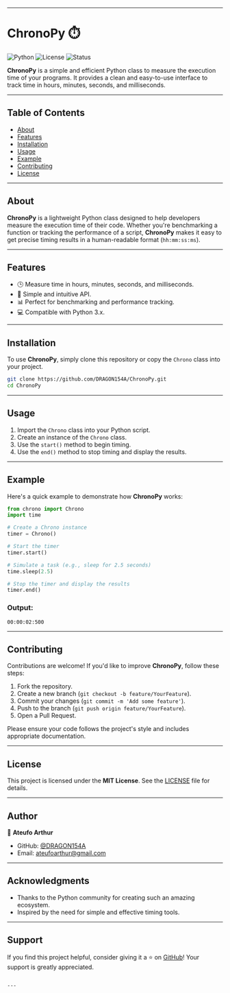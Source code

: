 
---

# ChronoPy ⏱️

![Python](https://img.shields.io/badge/Python-3.x-blue?logo=python&logoColor=white)
![License](https://img.shields.io/badge/License-MIT-green)
![Status](https://img.shields.io/badge/Status-Stable-brightgreen)
<br>

**ChronoPy** is a simple and efficient Python class to measure the execution time of your programs. It provides a clean and easy-to-use interface to track time in hours, minutes, seconds, and milliseconds.

---

## Table of Contents
- [About](#about)
- [Features](#features)
- [Installation](#installation)
- [Usage](#usage)
- [Example](#example)
- [Contributing](#contributing)
- [License](#license)

---

## About
**ChronoPy** is a lightweight Python class designed to help developers measure the execution time of their code. Whether you're benchmarking a function or tracking the performance of a script, **ChronoPy** makes it easy to get precise timing results in a human-readable format (`hh:mm:ss:ms`).

---

## Features
- 🕒 Measure time in hours, minutes, seconds, and milliseconds.
- 🚀 Simple and intuitive API.
- 📊 Perfect for benchmarking and performance tracking.
- 💻 Compatible with Python 3.x.

---

## Installation
To use **ChronoPy**, simply clone this repository or copy the `Chrono` class into your project.

```bash
git clone https://github.com/DRAGON154A/ChronoPy.git
cd ChronoPy
```


---

## Usage
1. Import the `Chrono` class into your Python script.
2. Create an instance of the `Chrono` class.
3. Use the `start()` method to begin timing.
4. Use the `end()` method to stop timing and display the results.

---

## Example
Here's a quick example to demonstrate how **ChronoPy** works:

```python
from chrono import Chrono
import time

# Create a Chrono instance
timer = Chrono()

# Start the timer
timer.start()

# Simulate a task (e.g., sleep for 2.5 seconds)
time.sleep(2.5)

# Stop the timer and display the results
timer.end()
```

### Output:
```
00:00:02:500
```

---

## Contributing
Contributions are welcome! If you'd like to improve **ChronoPy**, follow these steps:

1. Fork the repository.
2. Create a new branch (`git checkout -b feature/YourFeature`).
3. Commit your changes (`git commit -m 'Add some feature'`).
4. Push to the branch (`git push origin feature/YourFeature`).
5. Open a Pull Request.

Please ensure your code follows the project's style and includes appropriate documentation.

---

## License
This project is licensed under the **MIT License**. See the [LICENSE](LICENSE) file for details.

---

## Author
👤 **Ateufo Arthur**  
- GitHub: [@DRAGON154A](https://github.com/DRAGON154A)  
- Email: ateufoarthur@gmail.com  

---

## Acknowledgments
- Thanks to the Python community for creating such an amazing ecosystem.
- Inspired by the need for simple and effective timing tools.

---

## Support
If you find this project helpful, consider giving it a ⭐️ on [GitHub](https://github.com/DRAGON154A/ChronoPy)! Your support is greatly appreciated.

```

---